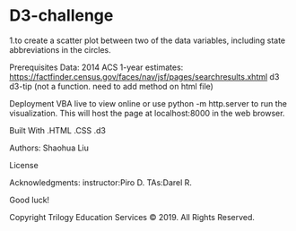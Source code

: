 # D3-challenge
1.to create a scatter plot between two of the data variables, including state abbreviations in the circles.



Prerequisites
Data: 2014 ACS 1-year estimates: https://factfinder.census.gov/faces/nav/jsf/pages/searchresults.xhtml
d3 
d3-tip  (not a function. need to add method on html file)

Deployment
VBA live to view online or use python -m http.server to run the visualization. This will host the page at localhost:8000 in the web browser.


Built With
.HTML
.CSS
.d3

Authors: Shaohua Liu

License

Acknowledgments: instructor:Piro D. 
TAs:Darel R. 



Good luck!

Copyright
Trilogy Education Services © 2019. All Rights Reserved.
